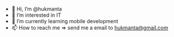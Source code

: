 - 👋 Hi, I’m @hukmanta
- 👀 I’m interested in IT
- 🌱 I’m currently learning mobile development
- 📫 How to reach me => send me a email to hukmanta@gmail.com

<!---
hukmanta/hukmanta is a ✨ special ✨ repository because its `README.md` (this file) appears on your GitHub profile.
You can click the Preview link to take a look at your changes.
--->
